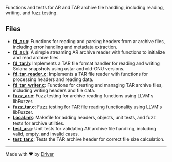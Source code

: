 <!--------------------------------------------------------------------------------->
<!-- IMPORTANT: This file is auto-generated by Driver (https://driver.ai). -------->
<!-- Manual edits may be overwritten on future commits. --------------------------->
<!--------------------------------------------------------------------------------->

Functions and tests for AR and TAR archive file handling, including reading, writing, and fuzz testing.


## Files
- **[fd_ar.c](fd_ar.c.md)**: Functions for reading and parsing headers from ar archive files, including error handling and metadata extraction.
- **[fd_ar.h](fd_ar.h.md)**: A simple streaming AR archive reader with functions to initialize and read archive files.
- **[fd_tar.h](fd_tar.h.md)**: Implements a TAR file format handler for reading and writing Solana snapshots using ustar and old-GNU versions.
- **[fd_tar_reader.c](fd_tar_reader.c.md)**: Implements a TAR file reader with functions for processing headers and reading data.
- **[fd_tar_writer.c](fd_tar_writer.c.md)**: Functions for creating and managing TAR archive files, including writing headers and file data.
- **[fuzz_ar.c](fuzz_ar.c.md)**: Fuzz testing for archive reading functions using LLVM's libFuzzer.
- **[fuzz_tar.c](fuzz_tar.c.md)**: Fuzz testing for TAR file reading functionality using LLVM's libFuzzer.
- **[Local.mk](Local.mk.md)**: Makefile for adding headers, objects, unit tests, and fuzz tests for archive utilities.
- **[test_ar.c](test_ar.c.md)**: Unit tests for validating AR archive file handling, including valid, empty, and invalid cases.
- **[test_tar.c](test_tar.c.md)**: Tests the TAR archive header for correct file size calculation.

---
Made with ❤️ by [Driver](https://www.driver.ai/)